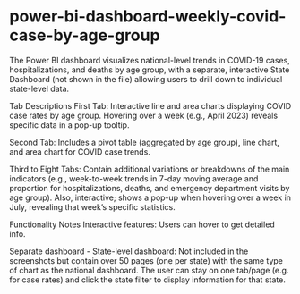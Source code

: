 # power-bi-dashboard-weekly-covid-case-by-age-group
The Power BI dashboard visualizes national-level trends in COVID-19 cases, hospitalizations, and deaths by age group, with a separate, interactive State Dashboard (not shown in the file) allowing users to drill down to individual state-level data.

Tab Descriptions
First Tab:
Interactive line and area charts displaying COVID case rates by age group.
Hovering over a week (e.g., April 2023) reveals specific data in a pop-up tooltip.

Second Tab:
Includes a pivot table (aggregated by age group), line chart, and area chart for COVID case trends.

Third to Eight Tabs:
Contain additional variations or breakdowns of the main indicators (e.g., week-to-week trends in 7-day moving average and proportion for hospitalizations, deaths, and emergency department visits by age group).
Also, interactive; shows a pop-up when hovering over a week in July, revealing that week’s specific statistics.

Functionality Notes
Interactive features: Users can hover to get detailed info.

Separate dashboard - State-level dashboard: Not included in the screenshots but contain over 50 pages (one per state) with the same type of chart as the national dashboard.
The user can stay on one tab/page (e.g. for case rates) and click the state filter to display information for that state.



